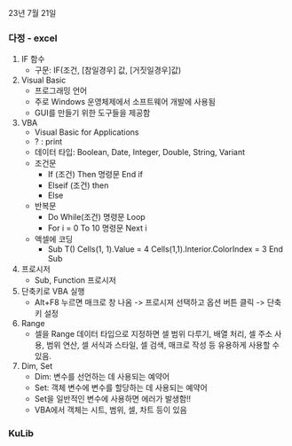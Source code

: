 23년 7월 21일

### 다정 - excel
1. IF 함수
    - 구문: IF(조건, [참일경우] 값, [거짓일경우]값)
2. Visual Basic
    - 프로그래밍 언어
    - 주로 Windows 운영체제에서 소프트웨어 개발에 사용됨
    - GUI를 만들기 위한 도구들을 제공함
3. VBA
    - Visual Basic for Applications
    - ? : print
    - 데이터 타입: Boolean, Date, Integer, Double, String, Variant
    - 조건문
        - If (조건) Then    명령문   End if
        - Elseif (조건) then
        - Else
    - 반복문
        - Do While(조건)    명령문     Loop
        - For i = 0 To 10   명령문  Next i
    - 액셀에 코딩
        - Sub T()   Cells(1, 1).Value = 4   Cells(1,1).Interior.ColorIndex = 3  End Sub
4. 프로시저
    - Sub, Function 프로시저
5. 단축키로 VBA 실행
    - Alt+F8 누르면 매크로 창 나옴 -> 프로시져 선택하고 옵션 버튼 클릭 -> 단축키 설정
6. Range
    - 셀을 Range 데이터 타입으로 지정하면 셀 범위 다루기, 배열 처리, 셀 주소 사용, 범위 연산, 셀 서식과 스타일, 셀 검색, 매크로 작성 등 유용하게 사용할 수 있음.
7. Dim, Set
    - Dim: 변수를 선언하는 데 사용되는 예약어
    - Set: 객체 변수에 변수를 할당하는 데 사용되는 예약어
    - Set을 일반적인 변수에 사용하면 에러가 발생함!!
    - VBA에서 객체는 시트, 범위, 셀, 차트 등이 있음

### KuLib
